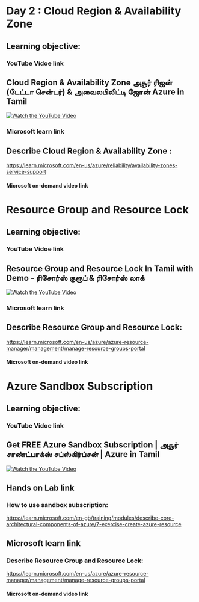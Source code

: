 # Day  2 : Cloud Region & Availability Zone
## Learning objective:

### YouTube Vidoe link 
## Cloud Region & Availability Zone அசூர் ரிஜன் (டேட்டா சென்டர்) & அவைலபிலிட்டி ஜோன் Azure in Tamil
[![Watch the YouTube Video](https://img.youtube.com/vi/3IBpsGgdt78/0.jpg)](https://www.youtube.com/watch?v=3IBpsGgdt78)


### Microsoft learn link
## Describe Cloud Region & Availability Zone :
 https://learn.microsoft.com/en-us/azure/reliability/availability-zones-service-support

#### Microsoft on-demand video link 

# Resource Group and Resource Lock
## Learning objective:
### YouTube Vidoe link 
## Resource Group and Resource Lock In Tamil with Demo - ரிசோர்ஸ் குரூப் & ரிசோர்ஸ் லாக்
[![Watch the YouTube Video](https://img.youtube.com/vi/wCmtOzXT8EE/0.jpg)](https://www.youtube.com/watch?v=wCmtOzXT8EE)


### Microsoft learn link
## Describe Resource Group and Resource Lock:
 https://learn.microsoft.com/en-us/azure/azure-resource-manager/management/manage-resource-groups-portal

#### Microsoft on-demand video link 

# Azure Sandbox Subscription
## Learning objective:
### YouTube Vidoe link 
## Get FREE Azure Sandbox Subscription | அசூர் சாண்ட்பாக்ஸ் சப்ஸ்கிர்ப்சன் | Azure in Tamil
[![Watch the YouTube Video](https://img.youtube.com/vi/hgPo-ojAVP4/0.jpg)](https://www.youtube.com/watch?v=hgPo-ojAVP4)


## Hands on Lab link
### How to use sandbox subscription:
https://learn.microsoft.com/en-gb/training/modules/describe-core-architectural-components-of-azure/7-exercise-create-azure-resource
## Microsoft learn link
### Describe Resource Group and Resource Lock:
 https://learn.microsoft.com/en-us/azure/azure-resource-manager/management/manage-resource-groups-portal

#### Microsoft on-demand video link 
